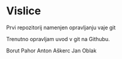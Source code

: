 # Vislice
Prvi repozitorij namenjen opravljanju vaje git

Trenutno opravljam uvod v git na Githubu.


Borut Pahor
Anton Aškerc
Jan Oblak
